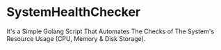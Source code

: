 # SystemHealthChecker
It's a Simple Golang Script That Automates The Checks of The System's Resource Usage (CPU, Memory &amp; Disk Storage).
